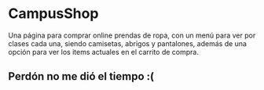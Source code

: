 # CampusShop

Una página para comprar online prendas de ropa, con un menú para ver por clases cada una, siendo camisetas, abrigos y pantalones, además de una opción para ver los items actuales en el carrito de compra.


## Perdón no me dió el tiempo :(
